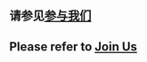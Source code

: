 ## 请参见[参与我们](https://github.com/CaoMeiYouRen/super-search-hub/tree/master/docs/joinus)

## Please refer to [Join Us](https://github.com/CaoMeiYouRen/super-search-hub/tree/master/docs/joinus)
